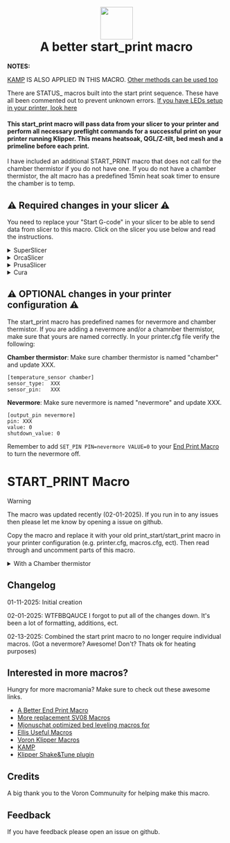 <h1 align="center">
  <br>
  <img src="img/start.png" width="75""></a>
  <br>
    A better start_print macro
  <br>
</h1>

<b>NOTES:</b>

[KAMP](https://github.com/kyleisah/Klipper-Adaptive-Meshing-Purging) IS ALSO APPLIED IN THIS MACRO. [Other methods can be used too](https://www.printables.com/model/1035759-adaptive-purge-for-any-3d-printer-using-slicer-var)

There are STATUS_ macros built into the start print sequence. These have all been commented out to prevent unknown errors. [If you have LEDs setup in your printer, look here](https://github.com/julianschill/klipper-led_effect)

<h4>This start_print macro will pass data from your slicer to your printer and perform all necessary preflight commands for a successful print on your printer running Klipper. This means heatsoak, QGL/Z-tilt, bed mesh and a primeline before each print.</h4>

<p>I have included an additional START_PRINT macro that does not call for the chamber thermistor if you do not have one. If you do not have a chamber thermistor, the alt macro has a predefined 15min heat soak timer to ensure the chamber is to temp.</p>

## :warning: Required changes in your slicer :warning:
You need to replace your "Start G-code" in your slicer to be able to send data from slicer to this macro. Click on the slicer you use below and read the instructions.

<details>
<summary>SuperSlicer</summary>
In Superslicer go to "Printer settings" -> "Custom g-code" -> "Start G-code" and update it to:

```
M104 S0 ; Stops OrcaSlicer from sending temp waits separately
M140 S0
START_PRINT EXTRUDER=[first_layer_temperature] BED=[first_layer_bed_temperature] CHAMBER=[chamber_temperature] MATERIAL=[filament_type]
```
</details>
<details>
<summary>OrcaSlicer</summary>
In OrcaSlicer go to "Printer settings" -> "Machine start g-code" and update it to:

```
M104 S0 ; Stops OrcaSlicer from sending temp waits separately
M140 S0
START_PRINT EXTRUDER=[first_layer_temperature] BED=[first_layer_bed_temperature] CHAMBER=[chamber_temperature] MATERIAL=[filament_type]
```
</details>
<details>
<summary>PrusaSlicer</summary>

In PrusaSlicer go to "Printer settings" -> "Custom g-code" -> "Start G-code" and update it to:

```
M104 S0 ; Stops PrusaSlicer from sending temp waits separately
M140 S0
start_print EXTRUDER=[first_layer_temperature[initial_extruder]] BED=[first_layer_bed_temperature] CHAMBER=[chamber_temperature] MATERIAL=[filament_vendor]
```
</details>
<details>
<summary>Cura</summary>

In Cura go to "Settings" -> "Printer" -> "Manage printers" -> "Machine settings" -> "Start G-code" and update it to:

```
start_print EXTRUDER={material_print_temperature_layer_0} BED={material_bed_temperature_layer_0} CHAMBER={build_volume_temperature} MATERIAL={material_type}
```
</details>

## :warning: OPTIONAL changes in your printer configuration :warning:

The start_print macro has predefined names for nevermore and chamber thermistor. If you are adding a nevermore and/or a chamnber thermistor, make sure that yours are named correctly. In your printer.cfg file verify the following:

**Chamber thermistor**:
Make sure chamber thermistor is named "chamber" and update XXX.

```
[temperature_sensor chamber]
sensor_type:  XXX
sensor_pin:   XXX
```

**Nevermore**:
Make sure nevermore is named "nevermore" and update XXX.

```
[output_pin nevermore]
pin: XXX
value: 0
shutdown_value: 0
```

Remember to add ```SET_PIN PIN=nevermore VALUE=0``` to your [End Print Macro](https://github.com/ss1gohan13/A-Better-End-Print-Macro) to turn the nevermore off.

# START_PRINT Macro

> [!WARNING]  
> The macro was updated recently (02-01-2025). If you run in to any issues then please let me know by opening a issue on github.

Copy the macro and replace it with your old print_start/start_print macro in your printer configuration (e.g. printer.cfg, macros.cfg, ect). Then read through and uncomment parts of this macro.

<details>
<summary>With a Chamber thermistor</summary>
  
```
#####################################################################
#------------------- A better start_print macro --------------------#
#####################################################################

[gcode_macro START_PRINT]
gcode:
    # This part fetches data from your slicer, such as bed temp, extruder temp, chamber temp, and the size of your printer.
    {% set target_bed = params.BED|int %}
    {% set target_extruder = params.EXTRUDER|int %}
    {% set target_chamber = params.CHAMBER|default("40")|int %}
    {% set x_wait = printer.toolhead.axis_maximum.x|float / 2 %}
    {% set y_wait = printer.toolhead.axis_maximum.y|float / 2 %}

    # Homes the printer, sets absolute positioning, and updates the Stealthburner LEDs.
    #STATUS_HOMING

    {% if not 'xyz' in printer.toolhead.homed_axes %}
        # If not fully homed, check if X and Y are homed
        {% if not ('x' in printer.toolhead.homed_axes and 'y' in printer.toolhead.homed_axes) %}
            # If X or Y not homed, do full homing
            G28
        {% else %}
            # If only X and Y are homed, check if Z is homed
            {% if not 'z' in printer.toolhead.homed_axes %}
                # If Z is not homed, home Z
                G28 Z
            {% endif %}
        {% endif %}
    {% endif %}
                
    G90                                                             # Use absolute/relative coordinates
    M400                                                            # Wait for current moves to finish
    CLEAR_PAUSE                                                     # Clear any existing pause state

    # Uncomment for bed mesh (1 of 2)
    BED_MESH_CLEAR                                                  # Clears old saved bed mesh (if any)

    # Checks if the bed temp is higher than 90C - if so, then trigger a heat soak.
    {% if params.BED|int > 90 %}
      M117 Bed: {target_bed}C                                      # Display bed temperature
      #STATUS_HEATING                                              # Sets SB-LEDs to heating-mode
      M106 S255                                                    # Turns on the PT-fan
      # Uncomment if you have a Nevermore.
      SET_PIN PIN=nevermore VALUE=1                                # Turns on the Nevermore
      G1 X{x_wait} Y{y_wait} Z15 F9000                            # Go to the center of the bed
      M190 S{target_bed}                                          # Sets the target temp for the bed
      M117 Heatsoak: {target_chamber}C                            # Display heatsoak info
      # Conditional check for chamber thermistor
      {% if printer["temperature_sensor chamber"] is defined %}
        TEMPERATURE_WAIT SENSOR="temperature_sensor chamber" MINIMUM={target_chamber}   # Waits for the chamber to reach the desired temp
      {% else %}
        G4 P900000                                                  # Wait 15 minutes for heatsoak
      {% endif %}

    # If the bed temp is not over 90c, then handle soak based on material
    {% else %}
      M117 Bed: {target_bed}C                                     # Display bed temperature
      #STATUS_HEATING                                              # Sets SB-leds to heating-mode
      G1 X{x_wait} Y{y_wait} Z15 F9000                            # Go to center of the bed
      M190 S{target_bed}                                          # Sets the target temp for the bed
      
      # Material-based soak times with variant handling
      {% set raw_material = params.MATERIAL|default("PLA")|string|upper %}
      
      # Extract base material type by handling variants
      {% set material = namespace(type="") %}
      {% if "PLA" in raw_material %}
          {% set material.type = "PLA" %}
      {% elif "PETG" in raw_material %}
          {% set material.type = "PETG" %}
      {% elif "TPU" in raw_material or "TPE" in raw_material %}
          {% set material.type = "TPU" %}
      {% elif "PVA" in raw_material %}
          {% set material.type = "PVA" %}
      {% elif "HIPS" in raw_material %}
          {% set material.type = "HIPS" %}
      {% else %}
          {% set material.type = raw_material %}
      {% endif %}

      # Define soak times
      {% set soak_time = {
          "PLA": 180000,    # 3 minutes - Standard PLA soak time
          "PETG": 240000,   # 4 minutes - PETG needs slightly longer to stabilize
          "TPU": 180000,    # 3 minutes - TPU/TPE materials
          "PVA": 180000,    # 3 minutes - Support material, similar to PLA
          "HIPS": 240000    # 4 minutes - When used as support/primary under 90C
      }[material.type]|default(300000) %}    # Default to 5 minutes if material not found
      
      M117 Soak: {soak_time/60000|int}min ({raw_material})        # Display soak time and material
      G4 P{soak_time}                                             # Execute soak timer
    {% endif %}

    # Comment out for Trident (Z_TILT_ADJUST)
    # {% if 'z_tilt' in printer and not printer.z_tilt.applied %}
    #   #STATUS_LEVELING                                            # Sets SB-LEDs to leveling-mode
    #   M117 Z-tilt adjust                                         # Display Z-tilt adjustment
    #   Z_TILT_ADJUST                                              # Levels the buildplate via z_tilt_adjust
    #   G28 Z                                                      # Homes Z again after z_tilt_adjust
    # {% endif %}

    # Uncomment for V2 (Quad gantry level AKA QGL)
    #{% if printer.quad_gantry_level.applied == False %}
    #  #STATUS_LEVELING                                             # Sets SB-LEDs to leveling-mode
    #  M117 QGL                                                    # Display QGL status
    #  QUAD_GANTRY_LEVEL                                           # Levels the gantry
    #  #STATUS_HOMING                                               # Sets SB-LEDs to homing-mode
    #  G28 Z                                                       # Homes Z again after QGL
    #{% endif %}

    # Heating the nozzle to 150C. This helps with getting a correct Z-home
    #STATUS_HEATING                                                # Sets SB-LEDs to heating-mode
    M117 Hotend: 150C                                             # Display hotend temperature
    M109 S150                                                     # Heats the nozzle to 150C

    #STATUS_CLEANING                                               # Sets SB-LEDs to cleaning-mode
    CLEAN_NOZZLE EXTRUDER={target_extruder}                      # Clean nozzle before printing

    #STATUS_COOLING                                                # Sets SB-LEDs to cooling-mode
    #M109 S150                                                     # Heats the nozzle to 150C

    #M117 Tappy Tap                                               # Display tappy tap message
    #PROBE_EDDY_NG_TAP                                             # See: https://hackmd.io/yEF4CEntSHiFTj230CdD0Q

    SMART_PARK                                                    # Parks the toolhead neat the beginning of the print

    # Uncomment for bed mesh (2 of 2)
    #STATUS_MESHING                                               # Sets SB-LEDs to bed mesh-mode
    M117 Bed mesh                                                # Display bed mesh status
    BED_MESH_CALIBRATE ADAPTIVE=1                                # Starts bed mesh

    M400                                                         # Wait for current moves to finish

    SMART_PARK                                                   # KAMP smart park

    # Heats up the nozzle to target via data from the slicer
    M117 Hotend: {target_extruder}C                             # Display target hotend temperature
    #STATUS_HEATING                                              # Sets SB-LEDs to heating-mode
    M107                                                        # Turns off part cooling fan
    M109 S{target_extruder}                                     # Heats the nozzle to printing temp
    
    # Gets ready to print by doing a purge line and updating the SB-LEDs
    M117 The purge...                                           # Display purge status
    #STATUS_CLEANING                                             # Sets SB-LEDs to cleaning-mode
    LINE_PURGE                                                  # KAMP line purge

    M117 Printer goes brrr                                      # Display print starting
    
    #STATUS_PRINTING                                             # Sets SB-LEDs to printing-mode
```
</details>

## Changelog

01-11-2025: Initial creation 

02-01-2025: WTFBBQAUCE I forgot to put all of the changes down. It's been a lot of formatting, additions, ect. 

02-13-2025: Combined the start print macro to no longer require individual macros. (Got a nevermore? Awesome! Don't? Thats ok for heating purposes)

## Interested in more macros?

Hungry for more macromania? Make sure to check out these awesome links.

- [A Better End Print Macro](https://github.com/ss1gohan13/A-Better-End-Print-Macro)
- [More replacement SV08 Macros](https://github.com/ss1gohan13/SV08-Replacement-Macros)
- [Mjonuschat optimized bed leveling macros for](https://mjonuschat.github.io/voron-mods/docs/guides/optimized-bed-leveling-macros/)
- [Ellis Useful Macros](https://ellis3dp.com/Print-Tuning-Guide/articles/index_useful_macros.html)
- [Voron Klipper Macros](https://github.com/The-Conglomerate/Voron-Klipper-Common/)
- [KAMP](https://github.com/kyleisah/Klipper-Adaptive-Meshing-Purging)
- [Klipper Shake&Tune plugin](https://github.com/Frix-x/klippain-shaketune)


## Credits

A big thank you to the Voron Communuity for helping make this macro. 

## Feedback

If you have feedback please open an issue on github.
